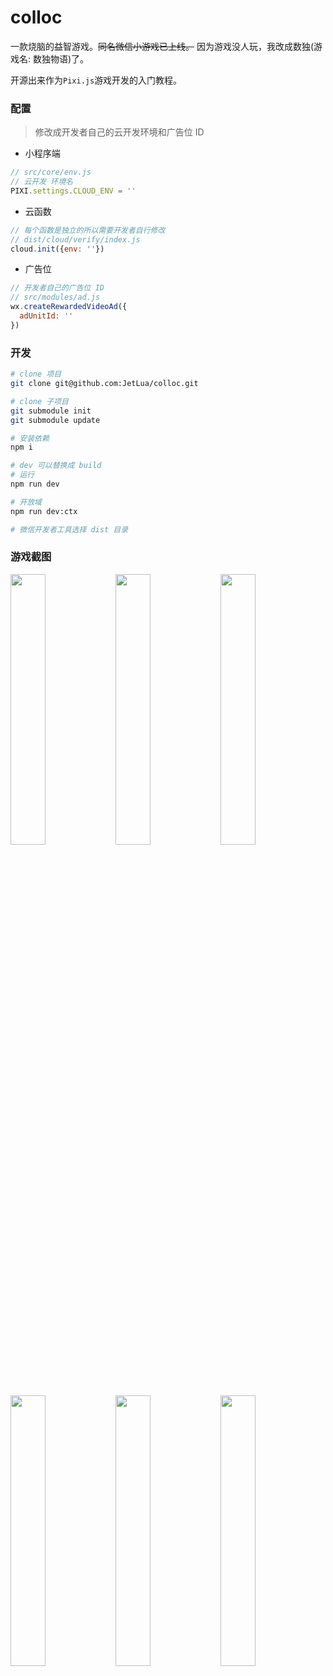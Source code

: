 # colloc
一款烧脑的益智游戏。~~同名微信小游戏已上线。~~ 因为游戏没人玩，我改成数独(游戏名: 数独物语)了。

开源出来作为`Pixi.js`游戏开发的入门教程。

### 配置
> 修改成开发者自己的云开发环境和广告位 ID

- 小程序端
```js
// src/core/env.js
// 云开发 环境名
PIXI.settings.CLOUD_ENV = ''
```
- 云函数
```js
// 每个函数是独立的所以需要开发者自行修改
// dist/cloud/verify/index.js
cloud.init({env: ''})
```

- 广告位
```js
// 开发者自己的广告位 ID
// src/modules/ad.js
wx.createRewardedVideoAd({
  adUnitId: ''
})
```

### 开发

```bash
# clone 项目
git clone git@github.com:JetLua/colloc.git

# clone 子项目
git submodule init
git submodule update

# 安装依赖
npm i

# dev 可以替换成 build
# 运行
npm run dev

# 开放域
npm run dev:ctx

# 微信开发者工具选择 dist 目录
```

### 游戏截图

<img src="https://jetlua.github.io/colloc/snapshot.1.png" width="33.33%"><img src="https://jetlua.github.io/colloc/snapshot.2.png" width="33.33%"><img src="https://jetlua.github.io/colloc/snapshot.3.png" width="33.33%">

<img src="https://jetlua.github.io/colloc/snapshot.4.png" width="33.33%"><img src="https://jetlua.github.io/colloc/snapshot.5.png" width="33.33%"><img src="https://jetlua.github.io/colloc/snapshot.6.png" width="33.33%">
